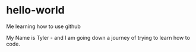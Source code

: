 # hello-world
Me learning how to use github

My Name is Tyler - and I am going down a journey of trying to learn how to code.
